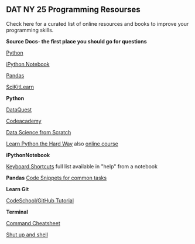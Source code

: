## DAT NY 25 Programming Resourses 
Check here for a curated list of online resources and books to improve your programming skills. 

**Source Docs- the first place you should go for questions**

[Python](https://www.python.org/doc/)

[iPython Notebook](https://ipython.org/ipython-doc/3/notebook/notebook.html#introduction)

[Pandas](http://pandas.pydata.org/pandas-docs/stable/)

[SciKitLearn](http://scikit-learn.org/stable/documentation.html)

**Python**

[DataQuest](https://www.dataquest.io/)

[Codeacademy](https://www.codecademy.com/)

[Data Science from Scratch](http://www.amazon.com/Data-Science-Scratch-Principles-Python/dp/149190142X)

[Learn Python the Hard Way](http://www.amazon.com/Learn-Python-Hard-Way-Introduction/dp/0321884914) also [online course](http://www.amazon.com/Learn-Python-Hard-Way-Introduction/dp/0321884914)

**iPythonNotebook**

[Keyboard Shortcuts](http://johnlaudun.org/20131228-ipython-notebook-keyboard-shortcuts/) full list available in "help" from a notebook

**Pandas**
[Code Snippets for common tasks](https://gist.github.com/bsweger/e5817488d161f37dcbd2)


**Learn Git**

[CodeSchool/GitHub Tutorial](https://try.github.io/levels/1/challenges/1)

**Terminal**

[Command Cheatsheet](http://files.fosswire.com/2007/08/fwunixref.pdf)

[Shut up and shell](http://cli.learncodethehardway.org/book/)
